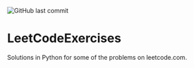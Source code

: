 ![GitHub last commit](https://img.shields.io/github/last-commit/v0di/LeetCodeExercises)
# LeetCodeExercises
Solutions in Python for some of the problems on leetcode.com.
